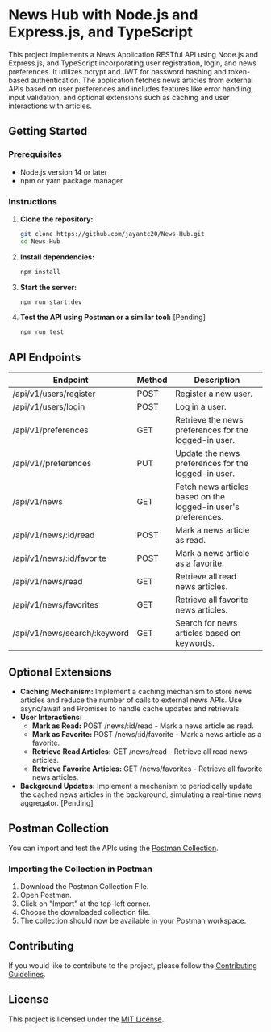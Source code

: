 # News Hub with Node.js and Express.js, and TypeScript

This project implements a News Application RESTful API using Node.js and Express.js, and TypeScript incorporating user registration, login, and news preferences. It utilizes bcrypt and JWT for password hashing and token-based authentication. The application fetches news articles from external APIs based on user preferences and includes features like error handling, input validation, and optional extensions such as caching and user interactions with articles.

## Getting Started

### Prerequisites

- Node.js version 14 or later
- npm or yarn package manager

### Instructions

1. **Clone the repository:**

    ```bash
    git clone https://github.com/jayantc20/News-Hub.git
    cd News-Hub
    ```

2. **Install dependencies:**

    ```bash
    npm install
    ```

3. **Start the server:**

    ```bash
    npm run start:dev
    ```

4. **Test the API using Postman or a similar tool:** [Pending]

    ```bash
    npm run test
    ```

## API Endpoints

| Endpoint                                | Method | Description                                                    |
| ----------------------------------------| ------ | ---------------------------------------------------------------|
| /api/v1/users/register                  | POST   | Register a new user.                                           |
| /api/v1/users/login                     | POST   | Log in a user.                                                 |
| /api/v1/preferences                     | GET    | Retrieve the news preferences for the logged-in user.          |
| /api/v1//preferences                    | PUT    | Update the news preferences for the logged-in user.            |
| /api/v1/news                            | GET    | Fetch news articles based on the logged-in user's preferences. |
| /api/v1/news/:id/read                   | POST   | Mark a news article as read.                                   |
| /api/v1/news/:id/favorite               | POST   | Mark a news article as a favorite.                             |
| /api/v1/news/read                       | GET    | Retrieve all read news articles.                               |
| /api/v1/news/favorites                  | GET    | Retrieve all favorite news articles.                           |
| /api/v1/news/search/:keyword            | GET    | Search for news articles based on keywords.                    |

## Optional Extensions

- **Caching Mechanism:** Implement a caching mechanism to store news articles and reduce the number of calls to external news APIs. Use async/await and Promises to handle cache updates and retrievals.
- **User Interactions:**
    - **Mark as Read:** POST /news/:id/read - Mark a news article as read.
    - **Mark as Favorite:** POST /news/:id/favorite - Mark a news article as a favorite.
    - **Retrieve Read Articles:** GET /news/read - Retrieve all read news articles.
    - **Retrieve Favorite Articles:** GET /news/favorites - Retrieve all favorite news articles.
- **Background Updates:** Implement a mechanism to periodically update the cached news articles in the background, simulating a real-time news aggregator. [Pending]

## Postman Collection

You can import and test the APIs using the [Postman Collection](#).

### Importing the Collection in Postman

1. Download the Postman Collection File.
2. Open Postman.
3. Click on "Import" at the top-left corner.
4. Choose the downloaded collection file.
5. The collection should now be available in your Postman workspace.

## Contributing

If you would like to contribute to the project, please follow the [Contributing Guidelines](CONTRIBUTING.md).

## License

This project is licensed under the [MIT License](LICENSE).
